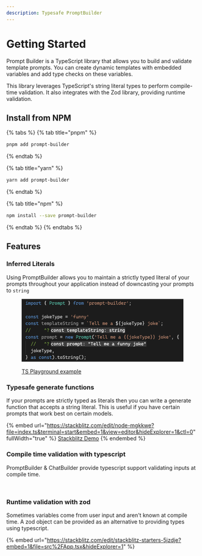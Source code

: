 ```yaml
---
description: Typesafe PromptBuilder
---
```


# Getting Started

Prompt Builder is a TypeScript library that allows you to build and validate template prompts. You can create dynamic templates with embedded variables and add type checks on these variables.

This library leverages TypeScript's string literal types to perform compile-time validation. It also integrates with the Zod library, providing runtime validation.

## Install from NPM

{% tabs %}
{% tab title="pnpm" %}
```bash
pnpm add prompt-builder
```
{% endtab %}

{% tab title="yarn" %}
```bash
yarn add prompt-builder
```
{% endtab %}

{% tab title="npm" %}
```bash
npm install --save prompt-builder
```
{% endtab %}
{% endtabs %}

## Features

### Inferred Literals

Using PromptBuilder allows you to maintain a strictly typed literal of your prompts throughout your application instead of downcasting your prompts to `string`

<figure><img src=".gitbook/assets/image (5).png" alt=""><figcaption><p><a href="https://www.typescriptlang.org/play?ts=5.0.4#code/JYWwDg9gTgLgBAbzgBShc8C+cBmaRwDkY+YMAtAEYCuwANgCYCmUhA3AFAcDGEAdgGd4AKwgBrJgBUAnmCZwAvERzU+faYR78hcGE3B0AhnoDKMKMD4BzRXAAGkpnTpwQ8w3AAkCURJlzsXyY7TgB6ULhIyIA9AH4tQXgSdDJbPiYAdxRSGAAKQkdnV3dEH3EpWSZMQPLCABpEDkjwqLimuCD-JjqObEMBOF5EgEoAOhgIMwtrXOHODiA">TS Playground example</a></p></figcaption></figure>

### Typesafe generate functions

If your prompts are strictly typed as literals then you can write a generate function that accepts a string literal. This is useful if you have certain prompts that work best on certain models.

{% embed url="https://stackblitz.com/edit/node-mgkkwe?file=index.ts&terminal=start&embed=1&view=editor&hideExplorer=1&ctl=0" fullWidth="true" %}
[Stackblitz Demo](https://stackblitz.com/edit/node-mgkkwe?file=index.ts\&terminal=start)
{% endembed %}

### Compile time validation with typescript

PromptBuilder & ChatBuilder provide typescript support validating inputs at compile time.

&#x20;

<figure><img src=".gitbook/assets/ChatBuilder.gif" alt=""><figcaption></figcaption></figure>

### Runtime validation with zod

Sometimes variables come from user input and aren't known at compile time. A zod object can be provided as an alternative to providing types using typescript.

{% embed url="https://stackblitz.com/edit/stackblitz-starters-5jzdje?embed=1&file=src%2FApp.tsx&hideExplorer=1" %}
